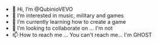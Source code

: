 - 👋 Hi, I’m @QubinioVEVO
- 👀 I’m interested in music, military and games
- 🌱 I’m currently learning how to create a game
- 💞️ I’m looking to collaborate on ... I'm not
- 📫 How to reach me ... You can't reach me... I'm GHOST

<!---
QubinioVEVO/QubinioVEVO is a ✨ special ✨ repository because its `README.md` (this file) appears on your GitHub profile.
You can click the Preview link to take a look at your changes.
--->
